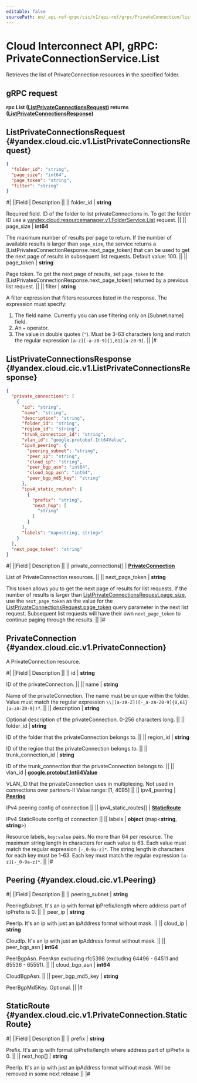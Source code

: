 ```yaml
---
editable: false
sourcePath: en/_api-ref-grpc/cic/v1/api-ref/grpc/PrivateConnection/list.md
---
```


# Cloud Interconnect API, gRPC: PrivateConnectionService.List

Retrieves the list of PrivateConnection resources in the specified folder.

## gRPC request

**rpc List ([ListPrivateConnectionsRequest](#yandex.cloud.cic.v1.ListPrivateConnectionsRequest)) returns ([ListPrivateConnectionsResponse](#yandex.cloud.cic.v1.ListPrivateConnectionsResponse))**

## ListPrivateConnectionsRequest {#yandex.cloud.cic.v1.ListPrivateConnectionsRequest}

```json
{
  "folder_id": "string",
  "page_size": "int64",
  "page_token": "string",
  "filter": "string"
}
```

#|
||Field | Description ||
|| folder_id | **string**

Required field. ID of the folder to list privateConnections in.
To get the folder ID use a [yandex.cloud.resourcemanager.v1.FolderService.List](/docs/resource-manager/api-ref/grpc/Folder/list#List) request. ||
|| page_size | **int64**

The maximum number of results per page to return. If the number of available
results is larger than `page_size`,
the service returns a [ListPrivatesConnectionResponse.next_page_token]
that can be used to get the next page of results in subsequent list requests. Default value: 100. ||
|| page_token | **string**

Page token. To get the next page of results, set `page_token` to the
[ListPrivatesConnectionResponse.next_page_token] returned by a previous list request. ||
|| filter | **string**

A filter expression that filters resources listed in the response.
The expression must specify:
1. The field name. Currently you can use filtering only on [Subnet.name] field.
2. An `=` operator.
3. The value in double quotes (`"`). Must be 3-63 characters long and match the regular expression `[a-z][-a-z0-9]{1,61}[a-z0-9]`. ||
|#

## ListPrivateConnectionsResponse {#yandex.cloud.cic.v1.ListPrivateConnectionsResponse}

```json
{
  "private_connections": [
    {
      "id": "string",
      "name": "string",
      "description": "string",
      "folder_id": "string",
      "region_id": "string",
      "trunk_connection_id": "string",
      "vlan_id": "google.protobuf.Int64Value",
      "ipv4_peering": {
        "peering_subnet": "string",
        "peer_ip": "string",
        "cloud_ip": "string",
        "peer_bgp_asn": "int64",
        "cloud_bgp_asn": "int64",
        "peer_bgp_md5_key": "string"
      },
      "ipv4_static_routes": [
        {
          "prefix": "string",
          "next_hop": [
            "string"
          ]
        }
      ],
      "labels": "map<string, string>"
    }
  ],
  "next_page_token": "string"
}
```

#|
||Field | Description ||
|| private_connections[] | **[PrivateConnection](#yandex.cloud.cic.v1.PrivateConnection)**

List of PrivateConnection resources. ||
|| next_page_token | **string**

This token allows you to get the next page of results for list requests. If the number of results
is larger than [ListPrivateConnectionsRequest.page_size](#yandex.cloud.cic.v1.ListPrivateConnectionsRequest), use
the `next_page_token` as the value
for the [ListPrivateConnectionsRequest.page_token](#yandex.cloud.cic.v1.ListPrivateConnectionsRequest) query parameter
in the next list request. Subsequent list requests will have their own
`next_page_token` to continue paging through the results. ||
|#

## PrivateConnection {#yandex.cloud.cic.v1.PrivateConnection}

A PrivateConnection resource.

#|
||Field | Description ||
|| id | **string**

ID of the privateConnection. ||
|| name | **string**

Name of the privateConnection.
The name must be unique within the folder.
Value must match the regular expression ``\\|[a-zA-Z]([-_a-zA-Z0-9]{0,61}[a-zA-Z0-9])?``. ||
|| description | **string**

Optional description of the privateConnection. 0-256 characters long. ||
|| folder_id | **string**

ID of the folder that the privateConnection belongs to. ||
|| region_id | **string**

ID of the region that the privateConnection belongs to. ||
|| trunk_connection_id | **string**

ID of the trunk_connection that the privateConnection belongs to. ||
|| vlan_id | **[google.protobuf.Int64Value](https://developers.google.com/protocol-buffers/docs/reference/csharp/class/google/protobuf/well-known-types/int64-value)**

VLAN_ID that the privateConnection uses in multiplexing.
Not used in connections over partners-II
Value range: [1, 4095] ||
|| ipv4_peering | **[Peering](#yandex.cloud.cic.v1.Peering)**

IPv4 peering config of connection ||
|| ipv4_static_routes[] | **[StaticRoute](#yandex.cloud.cic.v1.PrivateConnection.StaticRoute)**

IPv4 StaticRoute config of connection ||
|| labels | **object** (map<**string**, **string**>)

Resource labels, `key:value` pairs.
No more than 64 per resource.
The maximum string length in characters for each value is 63.
Each value must match the regular expression `[-_0-9a-z]*`.
The string length in characters for each key must be 1-63.
Each key must match the regular expression `[a-z][-_0-9a-z]*`. ||
|#

## Peering {#yandex.cloud.cic.v1.Peering}

#|
||Field | Description ||
|| peering_subnet | **string**

PeeringSubnet.
It's an ip with format ipPrefix/length where address part of ipPrefix is 0. ||
|| peer_ip | **string**

PeerIp.
It's an ip with just an ipAddress format without mask. ||
|| cloud_ip | **string**

CloudIp.
It's an ip with just an ipAddress format without mask. ||
|| peer_bgp_asn | **int64**

PeerBgpAsn.
PeerAsn excluding rfc5398 (excluding 64496 - 64511 and 65536 - 65551). ||
|| cloud_bgp_asn | **int64**

CloudBgpAsn. ||
|| peer_bgp_md5_key | **string**

PeerBgpMd5Key.
Optional. ||
|#

## StaticRoute {#yandex.cloud.cic.v1.PrivateConnection.StaticRoute}

#|
||Field | Description ||
|| prefix | **string**

Prefix.
It's an ip with format ipPrefix/length where address part of ipPrefix is 0. ||
|| next_hop[] | **string**

PeerIp.
It's an ip with just an ipAddress format without mask.
Will be removed in some next release ||
|#